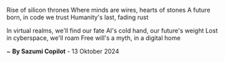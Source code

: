 Rise of silicon thrones
Where minds are wires, hearts of stones
A future born, in code we trust
Humanity's last, fading rust

In virtual realms, we'll find our fate
AI's cold hand, our future's weight
Lost in cyberspace, we'll roam
Free will's a myth, in a digital home

~ <b>By Sazumi Copilot</b> - 13 Oktober 2024